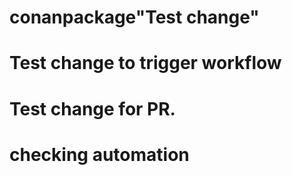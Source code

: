 # conanpackage"Test change" 
# Test change to trigger workflow
# Test change for PR.
# checking automation




